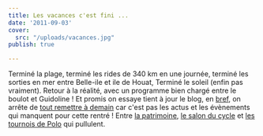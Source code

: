 ```yaml
---
title: Les vacances c'est fini ...
date: '2011-09-03'
cover:
  src: "/uploads/vacances.jpg"
publish: true

---
```

Terminé la plage, terminé les rides de 340 km en une journée, terminé les sorties en mer entre Belle-ile et ile de Houat, Terminé le soleil (enfin pas vraiment). Retour à la réalité, avec un programme bien chargé entre le boulot et Guidoline ! Et promis on essaye tient à jour le blog, en [bref](http://www.canalplus.fr/c-divertissement/pid3848-c-bref.html?vid=507288&sc_cmpid=FBSharePlayerEmbed), on arrête de [tout remettre à demain](http://www.canalplus.fr/c-divertissement/pid3848-c-bref.html?vid=507288&sc_cmpid=FBSharePlayerEmbed) car c'est pas les actus et les évènements qui manquent pour cette rentré ! Entre [la patrimoine](http://www.lapatrimoine.fr/), [le salon du cycle](http://www.lesalonducycle.com/) et [les tournois de Polo](http://www.pignonfixe.com/forumdisplay.php?fid=13) qui pullulent.